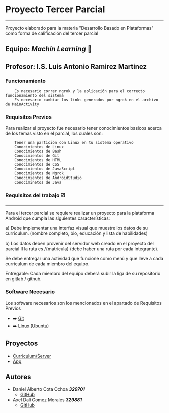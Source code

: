 # Proyecto Tercer Parcial
***
Proyecto elaborado para la materia "Desarrollo Basado en Plataformas" como forma de calificación del tercer parcial

## Equipo: ***Machín Learning*** :floppy_disk:

## Profesor: I.S. Luis Antonio Ramirez Martinez

### Funcionamiento

```
    Es necesario correr ngrok y la aplicación para el correcto funcionamiento del sistema
    Es necesario cambiar los links generados por ngrok en el archivo de MainActivity
```

### Requisitos Previos

Para realizar el proyecto fue necesario tener conocimientos basicos acerca de los temas visto en el parcial, los cuales son:

```
    Tener una partición con Linux en tu sistema operativo
    Conocimientos de Linux
    Conocimientos de Bash
    Conocimientos de Git
    Conocimientos de HTML
    Conocimientos de CSS
    Conocimientos de JavaScript
    Conocimientos de Ngrok
    Conocimientos de AndroidStudio
    Conociminetos de Java
```

### Requisitos del trabajo :ballot_box_with_check:
***
Para el tercer parcial se requiere realizar un proyecto para la plataforma Android que cumpla las siguientes características:

a) Debe implementar una interfaz visual que muestre los datos de su curriculum. (nombre completo, bio, educación y lista de habilidades)

b) Los datos deben provenir del servidor web creado en el proyecto del parcial II la ruta es /{matricula} (debe haber una ruta por cada integrante).

Se debe entregar una actividad que funcione como menú y que lleve a cada curriculum de cada miembro del equipo.

Entregable: Cada miembro del equipo deberá subir la liga de su repositorio en gitlab / github.


### Software Necesario

Los software necesarios son los mencionados en el apartado de Requisitos Previos

- :arrow_right: [Git](https://git-scm.com/)
- :arrow_right: [Linux (Ubuntu)](https://ubuntu.com/)

## Proyectos

- [Curriculum/Server](https://github.com/DanielCota07/Proyecto-U2)
- [App](https://github.com/AxlDali/Proyecto_U3)

## Autores

- Daniel Alberto Cota Ochoa     ***329701***
    - [GitHub](https://github.com/DanielCota07)
- Axel Dalí Gomez Morales       ***329881***
    - [GitHub](https://github.com/AxlDali)
